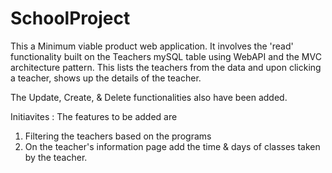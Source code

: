 # SchoolProject

This a Minimum viable product web application. 
It involves the 'read' functionality built on the Teachers mySQL table using WebAPI and the MVC architecture pattern.
This lists the teachers from the data and upon clicking a teacher, shows up the details of the teacher.

The Update, Create, & Delete functionalities also have been added.

Initiavites : 
The features to be added are 
1. Filtering the teachers based on the programs
2. On the teacher's information page add the time & days of classes taken by the teacher.
